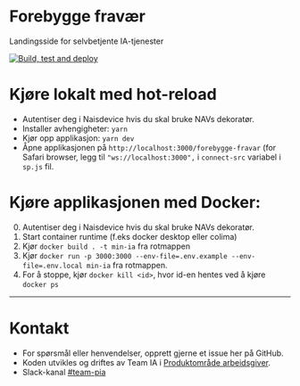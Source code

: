 # Forebygge fravær

Landingsside for selvbetjente IA-tjenester

[![Build, test and deploy](https://github.com/navikt/min-ia/actions/workflows/build-deploy.yaml/badge.svg)](https://github.com/navikt/min-ia/actions/workflows/build-deploy.yaml)

# Kjøre lokalt med hot-reload
- Autentiser deg i Naisdevice hvis du skal bruke NAVs dekoratør.
- Installer avhengigheter: `yarn`
- Kjør opp applikasjon: `yarn dev`
- Åpne applikasjonen på `http://localhost:3000/forebygge-fravar` (for Safari browser, legg til `"ws://localhost:3000",` i `connect-src` variabel i `sp.js` fil.

# Kjøre applikasjonen med Docker:
0. Autentiser deg i Naisdevice hvis du skal bruke NAVs dekoratør.
1. Start container runtime (f.eks docker desktop eller colima)
2. Kjør `docker build . -t min-ia` fra rotmappen
3. Kjør `docker run -p 3000:3000 --env-file=.env.example --env-file=.env.local min-ia` fra rotmappen.
4. For å stoppe, kjør `docker kill <id>`, hvor id-en hentes ved å kjøre `docker ps`

---

# Kontakt

* For spørsmål eller henvendelser, opprett gjerne et issue her på GitHub.
* Koden utvikles og driftes av Team IA i [Produktområde arbeidsgiver](https://navno.sharepoint.com/sites/intranett-prosjekter-og-utvikling/SitePages/Produktomr%C3%A5de-arbeidsgiver.aspx).
* Slack-kanal [#team-pia](https://nav-it.slack.com/archives/C02DL347ZT2)
